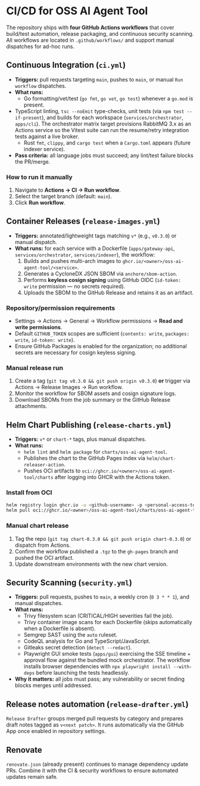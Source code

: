 # CI/CD for OSS AI Agent Tool

The repository ships with **four GitHub Actions workflows** that cover build/test automation, release packaging, and continuous security scanning. All workflows are located in `.github/workflows/` and support manual dispatches for ad-hoc runs.

## Continuous Integration (`ci.yml`)
- **Triggers:** pull requests targeting `main`, pushes to `main`, or manual `Run workflow` dispatches.
- **What runs:**
  - Go formatting/vet/test (`go fmt`, `go vet`, `go test`) whenever a `go.mod` is present.
- TypeScript linting, `tsc --noEmit` type-checks, unit tests (via `npm test --if-present`), and builds for each workspace (`services/orchestrator`, `apps/cli`). The orchestrator matrix target provisions RabbitMQ 3.x as an Actions service so the Vitest suite can run the resume/retry integration tests against a live broker.
  - Rust `fmt`, `clippy`, and `cargo test` when a `Cargo.toml` appears (future indexer service).
- **Pass criteria:** all language jobs must succeed; any lint/test failure blocks the PR/merge.

### How to run it manually
1. Navigate to **Actions → CI → Run workflow**.
2. Select the target branch (default: `main`).
3. Click **Run workflow**.

## Container Releases (`release-images.yml`)
- **Triggers:** annotated/lightweight tags matching `v*` (e.g., `v0.3.0`) or manual dispatch.
- **What runs:** for each service with a Dockerfile (`apps/gateway-api`, `services/orchestrator`, `services/indexer`), the workflow:
  1. Builds and pushes multi-arch images to `ghcr.io/<owner>/oss-ai-agent-tool/<service>`.
  2. Generates a CycloneDX JSON SBOM via `anchore/sbom-action`.
  3. Performs **keyless cosign signing** using GitHub OIDC (`id-token: write` permission — no secrets required).
  4. Uploads the SBOM to the GitHub Release and retains it as an artifact.

### Repository/permission requirements
- Settings → Actions → General → Workflow permissions → **Read and write permissions**.
- Default `GITHUB_TOKEN` scopes are sufficient (`contents: write`, `packages: write`, `id-token: write`).
- Ensure GitHub Packages is enabled for the organization; no additional secrets are necessary for cosign keyless signing.

### Manual release run
1. Create a tag (`git tag v0.3.0 && git push origin v0.3.0`) **or** trigger via Actions → Release Images → Run workflow.
2. Monitor the workflow for SBOM assets and cosign signature logs.
3. Download SBOMs from the job summary or the GitHub Release attachments.

## Helm Chart Publishing (`release-charts.yml`)
- **Triggers:** `v*` or `chart-*` tags, plus manual dispatches.
- **What runs:**
  - `helm lint` and `helm package` for `charts/oss-ai-agent-tool`.
  - Publishes the chart to the GitHub Pages index via `helm/chart-releaser-action`.
  - Pushes OCI artifacts to `oci://ghcr.io/<owner>/oss-ai-agent-tool/charts` after logging into GHCR with the Actions token.

### Install from OCI
```bash
helm registry login ghcr.io -u <github-username> -p <personal-access-token>
helm pull oci://ghcr.io/<owner>/oss-ai-agent-tool/charts/oss-ai-agent-tool --version <x.y.z>
```

### Manual chart release
1. Tag the repo (`git tag chart-0.3.0 && git push origin chart-0.3.0`) or dispatch from Actions.
2. Confirm the workflow published a `.tgz` to the `gh-pages` branch and pushed the OCI artifact.
3. Update downstream environments with the new chart version.

## Security Scanning (`security.yml`)
- **Triggers:** pull requests, pushes to `main`, a weekly cron (`0 3 * * 1`), and manual dispatches.
- **What runs:**
  - Trivy filesystem scan (CRITICAL/HIGH severities fail the job).
  - Trivy container image scans for each Dockerfile (skips automatically when a Dockerfile is absent).
  - Semgrep SAST using the `auto` ruleset.
  - CodeQL analysis for Go and TypeScript/JavaScript.
  - Gitleaks secret detection (`detect --redact`).
  - Playwright GUI smoke tests (`apps/gui`) exercising the SSE timeline + approval flow against the bundled mock orchestrator. The workflow installs browser dependencies with `npx playwright install --with-deps` before launching the tests headlessly.
- **Why it matters:** all jobs must pass; any vulnerability or secret finding blocks merges until addressed.

## Release notes automation (`release-drafter.yml`)
`Release Drafter` groups merged pull requests by category and prepares draft notes tagged as `v<next patch>`. It runs automatically via the GitHub App once enabled in repository settings.

## Renovate
`renovate.json` (already present) continues to manage dependency update PRs. Combine it with the CI & security workflows to ensure automated updates remain safe.
